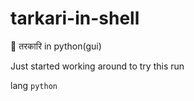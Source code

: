 # tarkari-in-shell
:curry: तरकारि in python(gui)

Just started working around to try this run

lang 
`python `
